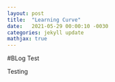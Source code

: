 ```yaml
---
layout: post
title:  "Learning Curve"
date:   2021-05-29 00:00:10 -0030
categories: jekyll update
mathjax: true
---
```




#BLog Test

Testing